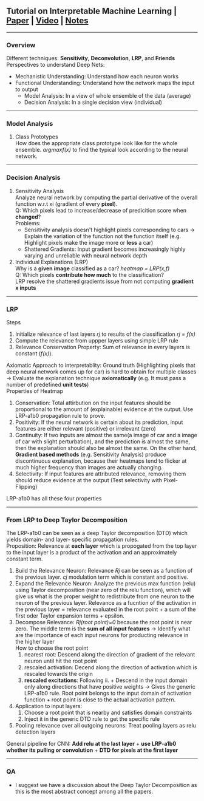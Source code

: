## Tutorial on Interpretable Machine Learning | [Paper](http://heatmapping.org/slides/2018_MICCAI.pdf) | [Video](https://www.youtube.com/watch?v=LtbM2phNI7I&t=2078s) | [Notes](notes_tutorial_inter_ml.md) 
***
### Overview
Different techniques: **Sensitivity**, **Deconvolution**, **LRP**, and **Friends**  
Perspectives to understand Deep Nets:  
  * Mechanistic Understanding: Understand how each neuron works 
  * Functional Understanding: Understand how the network maps the input to output
     * Model Analysis: In a view of whole ensemble of the data (average)
     * Decision Analysis: In a single decision view (individual)
***
### Model Analysis
1. Class Prototypes  
  How does the appropriate class prototype look like for the whole ensemble. *argmaxf(x)* to find the typical look according to the neural network.

***
### Decision Analysis
1. Sensitivity Analysis  
  Analyze neural network by computing the partial derivative of the  overall function w.r.t xi (gradient of every **pixel**).  
  Q: Which pixels lead to increase/decrease of predicition score when **changed**?  
  Problems: 
   * Sensitivity analysis doesn't highlight pixels corresponding to cars -> Explain the variation of the function not the function itself (e.g. Highlight pixels make the image more or **less** a car)  
   * Shattered Gradients: Input gradient becomes increasingly highly varying and unreliable with neural network depth
2. Individual Explanations (LRP)  
  Why is a **given image** classified as a car? *heatmap = LRP(x,f)*  
  Q: Which pixels **contribute how much** to the classification?  
  LRP resolve the shattered gradients issue from not computing **gradient x inputs**
***
### LRP
Steps  
  1. Initialize relevance of last layers *rj* to results of the classification *rj = f(x)*
  2. Compute the relevance from uppper layers using simple LRP rule
  3. Relevance Conservation Property: Sum of relevance in every layers is constant (*f(x)*). 
  
Axiomatic Approach to interpretablity: Ground truth (Highlighting pixels that deep neural network comes up for car) is hard to obtain for multiple classes -> Evaluate the explanation technique **axiomatically** (e.g. It must pass a number of predefined **unit tests**)  
Properties of Heatmap  
  1. Conservation: Total attirbution on the input features should be proportional to the amount of (explainable) evidence at the output. Use LRP-a1b0 propagation rule to prove.
  2. Positivity: If the neural network is certain about its prediction, input features are either relevant (positive) or irrelevant (zero)
  3. Continuity: If two inputs are almost the same(a image of car and a image of car with slight perturbation), and the prediction is almost the same, then the explanation should also be almost the same. On the other hand, **Gradient based methods** (e.g. Sensitivity Analysis) produce discontinuous explanation, because their heatmaps tend to flicker at much higher frequency than images are actually changing.
  4. Selectivity: If input features are attributed relevance, removing them should reduce evidence at the output (Test selectivity with Pixel-Flipping)  
  
LRP-a1b0 has all these four properties
***
### From LRP to Deep Taylor Decomposition
The LRP-a1b0 can be seen as a deep Taylor decomposition (DTD) which yields domain- and layer- specific propagation rules.  
Proposition: Relevance at **each layer** which is propogated from the top layer to the input layer is a product of the activation and an approximately constant term.  
1. Build the Relevance Neuron: Relevance *Rj* can be seen as a function of the previous layer. *cj* modulation term which is constant and positive.   
2. Expand the Relevance Neuron: Analyze the previous max function (relu) using Taylor decomposition (near zero of the relu function), which will give us what is the proper weight to redistribute from one neuron to the neuron of the previous layer. Relevance as a fucntion of the  activation in the previous layer = relevance evaluated in the root point + a sum of the first oder Taylor expansion terms + epsilon.
3. Decompose Relevance: *Rj(root point)=0* because the root point is near zero. The middle term is the **sum of all input features** -> Identify what are the importance of each input neurons for producting relevance in the higher layer  
How to choose the root point  
   1. nearest root: Descend along the direction of gradient of the relevant neuron until hit the root point
   2. rescaled activation: Decend along the direction of activation which is rescaled towards the origin
   3. **rescaled excitations**: Following ii. + Descend in the input domain only along directions that have positive weights -> Gives the generic LRP-a1b0 rule. Root point belongs to the input domain of activation function + root point is close to the actual activation pattern.
4. Application to input layers: 
   1. Choose a root point that is nearby and satisfies domain constraints
   2. Inject it in the generic DTD rule to get the specific rule
5. Pooling relevance over all outgoing neurons: Treat pooling layers as relu detection layers

General pipeline for CNN: **Add relu at the last layer** + **use LRP-a1b0 whether its pulling or convolution** + **DTD for pixels at the first layer**
***
### QA
* I suggest we have a discussion about the Deep Taylor Decomposition as this is the most abstract concept among all the papers.
